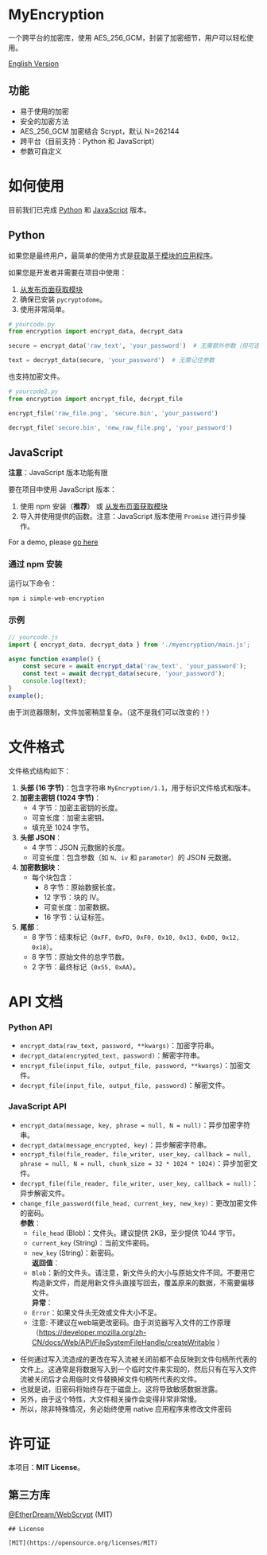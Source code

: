 # MyEncryption

一个跨平台的加密库，使用 AES_256_GCM，封装了加密细节，用户可以轻松使用。

[English Version](./README.md)

## 功能

- 易于使用的加密
- 安全的加密方法
- AES_256_GCM 加密结合 Scrypt，默认 N=262144
- 跨平台（目前支持：Python 和 JavaScript）
- 参数可自定义

# 如何使用

目前我们已完成 [Python](./impl/Python/encryption.py) 和 [JavaScript](./impl/JavaScript/myencryption/main.js) 版本。

## Python

如果您是最终用户，最简单的使用方式是[获取基于模块的应用程序](https://github.com/shc0743/myencryption/releases/)。

如果您是开发者并需要在项目中使用：

1. [从发布页面获取模块](https://github.com/shc0743/myencryption/releases/)
2. 确保已安装 `pycryptodome`。
3. 使用非常简单。

```python
# yourcode.py
from encryption import encrypt_data, decrypt_data

secure = encrypt_data('raw_text', 'your_password')  # 无需额外参数（但可选）

text = decrypt_data(secure, 'your_password')  # 无需记住参数
```

也支持加密文件。

```python
# yourcode2.py
from encryption import encrypt_file, decrypt_file

encrypt_file('raw_file.png', 'secure.bin', 'your_password')

decrypt_file('secure.bin', 'new_raw_file.png', 'your_password')
```

## JavaScript

**注意**：JavaScript 版本功能有限

要在项目中使用 JavaScript 版本：

1. 使用 npm 安装（**推荐**） 或 [从发布页面获取模块](https://github.com/shc0743/myencryption/releases/)
2. 导入并使用提供的函数。注意：JavaScript 版本使用 `Promise` 进行异步操作。

For a demo, please [go here](https://github.com/shc7432/MyEncryptionApp-Demo/tree/main)

### 通过 npm 安装

运行以下命令：

```bash
npm i simple-web-encryption
```

### 示例

```javascript
// yourcode.js
import { encrypt_data, decrypt_data } from './myencryption/main.js';

async function example() {
    const secure = await encrypt_data('raw_text', 'your_password');
    const text = await decrypt_data(secure, 'your_password');
    console.log(text);
}
example();
```

由于浏览器限制，文件加密稍显复杂。（这不是我们可以改变的！）

# 文件格式

文件格式结构如下：

1. **头部 (16 字节)**：包含字符串 `MyEncryption/1.1`，用于标识文件格式和版本。
2. **加密主密钥 (1024 字节)**：
   - 4 字节：加密主密钥的长度。
   - 可变长度：加密主密钥。
   - 填充至 1024 字节。
3. **头部 JSON**：
   - 4 字节：JSON 元数据的长度。
   - 可变长度：包含参数（如 `N`、`iv` 和 `parameter`）的 JSON 元数据。
4. **加密数据块**：
   - 每个块包含：
     - 8 字节：原始数据长度。
     - 12 字节：块的 IV。
     - 可变长度：加密数据。
     - 16 字节：认证标签。
5. **尾部**：
   - 8 字节：结束标记（`0xFF, 0xFD, 0xF0, 0x10, 0x13, 0xD0, 0x12, 0x18`）。
   - 8 字节：原始文件的总字节数。
   - 2 字节：最终标记（`0x55, 0xAA`）。

# API 文档

### Python API

- `encrypt_data(raw_text, password, **kwargs)`：加密字符串。
- `decrypt_data(encrypted_text, password)`：解密字符串。
- `encrypt_file(input_file, output_file, password, **kwargs)`：加密文件。
- `decrypt_file(input_file, output_file, password)`：解密文件。

### JavaScript API

- `encrypt_data(message, key, phrase = null, N = null)`：异步加密字符串。
- `decrypt_data(message_encrypted, key)`：异步解密字符串。
- `encrypt_file(file_reader, file_writer, user_key, callback = null, phrase = null, N = null, chunk_size = 32 * 1024 * 1024)`：异步加密文件。
- `decrypt_file(file_reader, file_writer, user_key, callback = null)`：异步解密文件。
- `change_file_password(file_head, current_key, new_key)`：更改加密文件的密码。  
  **参数**：  
  - `file_head` (Blob)：文件头。建议提供 2KB，至少提供 1044 字节。  
  - `current_key` (String)：当前文件密码。  
  - `new_key` (String)：新密码。  
  **返回值**：  
  - `Blob`：新的文件头。请注意，新文件头的大小与原始文件不同。不要用它构造新文件，而是用新文件头直接写回去，覆盖原来的数据，不需要偏移文件。  
  **异常**：  
  - `Error`：如果文件头无效或文件大小不足。
   * 注意: 不建议在web端更改密码。由于浏览器写入文件的工作原理（https://developer.mozilla.org/zh-CN/docs/Web/API/FileSystemFileHandle/createWritable ）
 * 任何通过写入流造成的更改在写入流被关闭前都不会反映到文件句柄所代表的文件上。这通常是将数据写入到一个临时文件来实现的，然后只有在写入文件流被关闭后才会用临时文件替换掉文件句柄所代表的文件。
 * 也就是说，旧密码将始终存在于磁盘上。这将导致敏感数据泄露。
 * 另外，由于这个特性，大文件相关操作会变得非常非常慢。
 * 所以，除非特殊情况，务必始终使用 native 应用程序来修改文件密码

# 许可证

本项目：**MIT License**。

## 第三方库

[@EtherDream/WebScrypt](https://github.com/EtherDream/WebScrypt) (MIT)
```
## License

[MIT](https://opensource.org/licenses/MIT)
```


